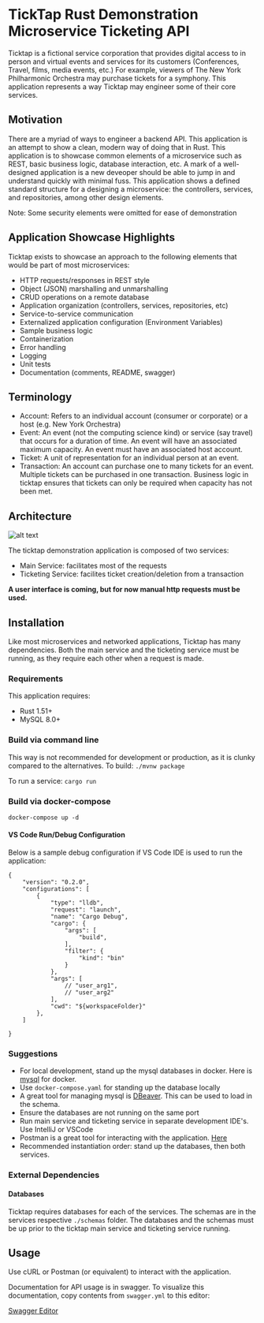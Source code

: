 # TickTap Rust Demonstration Microservice Ticketing API

Ticktap is a fictional service corporation that provides digital access to in person and virtual events and services for its customers (Conferences, Travel, films, media events, etc.) For example, viewers of The New York Philharmonic Orchestra may purchase tickets for a symphony. This application represents a way Ticktap may engineer some of their core services.

## Motivation
There are a myriad of ways to engineer a backend API. This application is an attempt to show a clean, modern way of doing that in Rust. This application is to showcase common elements of a microservice such as REST, basic business logic, database interaction, etc. A mark of a well-designed application is a new deveoper should be able to jump in and understand quickly with minimal fuss. This application shows a defined standard structure for a designing a microservice: the controllers, services, and repositories, among other design elements.

Note: Some security elements were omitted for ease of demonstration

## Application Showcase Highlights

Ticktap exists to showcase an approach to the following elements that would be part of most microservices:

- HTTP requests/responses in REST style
- Object (JSON) marshalling and unmarshalling
- CRUD operations on a remote database
- Application organization (controllers, services, repositories, etc)
- Service-to-service communication
- Externalized application configuration (Environment Variables)
- Sample business logic
- Containerization
- Error handling
- Logging
- Unit tests
- Documentation (comments, README, swagger)

## Terminology


- Account: Refers to an individual account (consumer or corporate) or a host (e.g. New York Orchestra)
- Event: An event (not the computing science kind) or service (say travel) that occurs for a duration of time. An event will have an associated maximum capacity. An event must have an associated host account.
- Ticket: A unit of representation for an individual person at an event.
- Transaction: An account can purchase one to many tickets for an event. Multiple tickets can be purchased in one transaction. Business logic in ticktap ensures that tickets can only be required when capacity has not been met.

## Architecture
![alt text](https://i.imgur.com/J2fkafh.png)

The ticktap demonstration application is composed of two services:

- Main Service: facilitates most of the requests
- Ticketing Service: facilites ticket creation/deletion from a transaction

**A user interface is coming, but for now manual http requests must be used.**

## Installation
Like most microservices and networked applications, Ticktap has many dependencies. Both the main service and the ticketing service must be running, as they require each other when a request is made.


### Requirements
This application requires:

- Rust 1.51+
- MySQL 8.0+

### Build via command line
This way is not recommended for development or production, as it is clunky compared to the alternatives.
To build:
```./mvnw package```

To run a service:
```cargo run```

### Build via docker-compose

```docker-compose up -d```


#### VS Code Run/Debug Configuration
Below is a sample debug configuration if VS Code IDE is used to run the application:

```
{
    "version": "0.2.0",
    "configurations": [
        {
            "type": "lldb",
            "request": "launch",
            "name": "Cargo Debug",
            "cargo": {
                "args": [
                    "build",
                ],
                "filter": {
                    "kind": "bin"
                }
            },
            "args": [
                // "user_arg1",
                // "user_arg2"
            ],
            "cwd": "${workspaceFolder}"
        },
    ]

}
```

### Suggestions

- For local development, stand up the mysql databases in docker. Here is [mysql](https://hub.docker.com/_/mysql) for docker.
- Use `docker-compose.yaml` for standing up the database locally
- A great tool for managing mysql is [DBeaver](https://dbeaver.io/download/). This can be used to load in the schema.
- Ensure the databases are not running on the same port
- Run main service and ticketing service in separate development IDE's. Use IntelliJ or VSCode
- Postman is a great tool for interacting with the application. [Here](https://www.postman.com/)
- Recommended instantiation order: stand up the databases, then both services.

### External Dependencies


#### Databases

Ticktap requires databases for each of the services. The schemas are in the services respective `./schemas` folder. The databases and the schemas must be up prior to the ticktap main service and ticketing service running.

## Usage
Use cURL or Postman (or equivalent) to interact with the application.

Documentation for API usage is in swagger. To visualize this documentation, copy contents from `swagger.yml` to this editor:

[Swagger Editor](https://editor.swagger.io/)